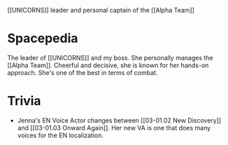 [[UNICORNS]] leader and personal captain of the [[Alpha Team]]

# Spacepedia
The leader of [[UNICORNS]] and my boss. She personally manages the [[Alpha Team]]. Cheerful and decisive, she is known for her hands-on approach. She's one of the best in terms of combat.

# Trivia
* Jenna's EN Voice Actor changes between [[03-01.02 New Discovery]] and [[03-01.03 Onward Again]]. Her new VA is one that does many voices for the EN localization.